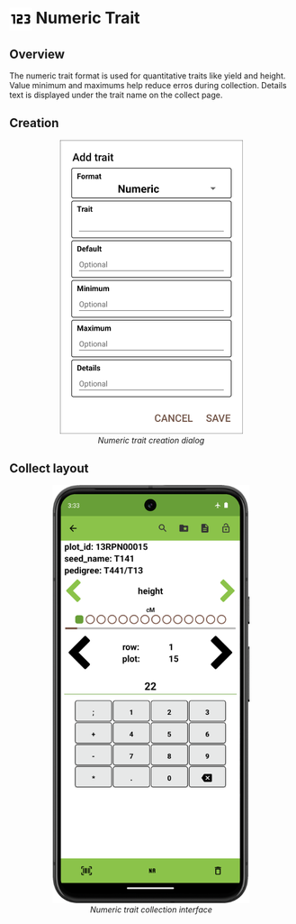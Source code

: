 <img ref="numeric" style="vertical-align: middle;" src="_static/icons/formats/numeric.png" width="40px"> Numeric Trait
==========================================================================

Overview
--------

The numeric trait format is used for quantitative traits like yield and
height. Value minimum and maximums help reduce erros during collection.
Details text is displayed under the trait name on the collect page.

Creation
--------

<figure align="center" class="image">
  <img src="_static/images/traits/formats/create_numeric.png" width="325px"> 
  <figcaption><i>Numeric trait creation dialog</i></figcaption> 
</figure>

Collect layout
--------------

<figure align="center" class="image">
  <img src="_static/images/traits/formats/collect_numeric_framed.png" width="350px"> 
  <figcaption><i>Numeric trait collection interface</i></figcaption> 
</figure>
